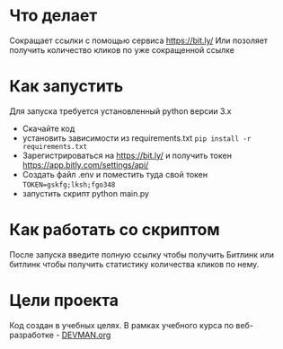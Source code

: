# Что делает

Сокращает ссылки с помощью сервиса https://bit.ly/
Или позоляет получить количество кликов по уже сокращенной ссылке

# Как запустить

Для запуска требуется установленный  python версии 3.х
- Скачайте код
- установить зависимости из requirements.txt `pip install -r requirements.txt`
- Зарегистрироваться на https://bit.ly/ и получить токен https://app.bitly.com/settings/api/
- Создать файл .env и поместить туда свой токен `TOKEN=gskfg;lksh;fgo348`
- запустить скрипт python main.py
# Как работать со скриптом

После запуска введите полную ссылку чтобы получить Битлинк
или битлинк чтобы получить статистику количества кликов по нему.

# Цели проекта

Код создан в учебных целях. В рамках учебного курса по веб-разработке - [DEVMAN.org](https://devman.org)
